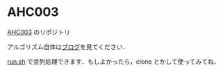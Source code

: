# AHC003

[AHC003](https://atcoder.jp/contests/ahc003) のリポジトリ

アルゴリズム自体は[ブログ](https://jupiro.hatenablog.com/entry/AHC003)を見てください．

[run.sh](https://github.com/jupiro/AHC003/blob/main/tools/run.sh) で並列処理できます．もしよかったら，clone とかして使ってみてね．
